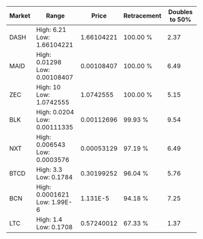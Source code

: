 | Market | Range | Price| Retracement | Doubles to 50% |
| --- | --- | --- | --- | --- |
| DASH | High: 6.21<br />Low: 1.66104221 | 1.66104221 | 100.00 % | 2.37 |
| MAID | High: 0.01298<br />Low: 0.00108407 | 0.00108407 | 100.00 % | 6.49 |
| ZEC | High: 10<br />Low: 1.0742555 | 1.0742555 | 100.00 % | 5.15 |
| BLK | High: 0.0204<br />Low: 0.00111335 | 0.00112696 | 99.93 % | 9.54 |
| NXT | High: 0.006543<br />Low: 0.0003576 | 0.00053129 | 97.19 % | 6.49 |
| BTCD | High: 3.3<br />Low: 0.1784 | 0.30199252 | 96.04 % | 5.76 |
| BCN | High: 0.0001621<br />Low: 1.99E-6 | 1.131E-5 | 94.18 % | 7.25 |
| LTC | High: 1.4<br />Low: 0.1708 | 0.57240012 | 67.33 % | 1.37 |
